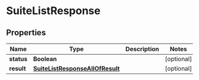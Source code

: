 

# SuiteListResponse


## Properties

| Name | Type | Description | Notes |
|------------ | ------------- | ------------- | -------------|
|**status** | **Boolean** |  |  [optional] |
|**result** | [**SuiteListResponseAllOfResult**](SuiteListResponseAllOfResult.md) |  |  [optional] |



